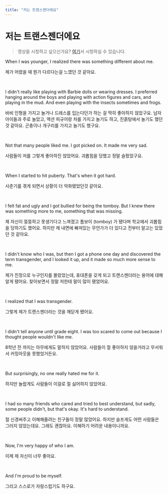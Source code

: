 ```yaml
---
title: "저는 트랜스젠더에요"
---
```



# 저는 트랜스젠더에요
> 영상을 시청하고 싶으신가요? [여기](https://youtu.be/EM8X9yacpNM)서 시청하실 수 있습니다.

When I was younger, I realized there was something different about me.

제가 어렸을 때 뭔가 다르다는걸 느꼈던 것 같아요.

<br>

I didn't really like playing with Barbie dolls or wearing dresses. I preferred hanging around the boys and playing with action figures and cars, and playing in the mud. And even playing with the insects sometimes and frogs.

바비 인형을 가지고 놀거나 드레스를 입는다던가 하는 걸 딱히 좋아하지 않았구요. 남자 아이들과 주로 놀았고, 액션 피규어랑 차를 가지고 놀기도 하고, 진흙탕에서 놀기도 했던 것 같아요. 곤충이나 개구리를 가지고 놀기도 했구요.

<br>

Not that many people liked me. I got picked on. It made me very sad.

사람들이 저를 그렇게 좋아하진 않았어요. 괴롭힘을 당했고 정말 슬펐었구요.

<br>

When I started to hit puberty. That's when it got hard.

사춘기를 겪게 되면서 상황이 더 악화됐었던것 같아요.

<br>

I felt fat and ugly and I got bullied for being the tomboy. But I knew there was something more to me, something that was missing.

제 자신이 뚱뚱하고 못생기다고 느껴졌고 톰보이 (tomboy) 가 됐다며 학교에서 괴롭힘을 당하기도 했어요. 하지만 제 내면에 빠져있는 무언가가 더 있다고 전부터 알고는 있었던 것 같아요.

<br>

I didn't know who I was, but then I got a phone one day and discovered the term transgender, and I looked it up, and it made so much more sense to me.

제가 진정으로 누구인지를 몰랐었는데, 휴대폰을 갖게 되고 트랜스젠더라는 용어에 대해 알게 됐어요. 찾아보면서 정말 저한테 말이 많이 됐었어요.

<br>

I realized that I was transgender.

그렇게 제가 트랜스젠더라는 것을 깨닫게 됐어요.

<br>

I didn't tell anyone until grade eight. I was too scared to come out because I thought people wouldn't like me.

8학년 전 까지는 아무에게도 말하지 않았어요. 사람들이 절 좋아하지 않을거라고 무서워서 커밍아웃을 못했었거든요.

<br>

But surprisingly, no one really hated me for it.

하지만 놀랍게도 사람들이 이걸로 절 싫어하지 않았어요.

<br>

I had so many friends who cared and tried to best understand, but sadly, some people didn't, but that's okay. It's hard to understand.

절 신경써주고 이해해줄려는 친구들이 정말 많았어요. 하지만 슬프게도 어떤 사람들은 그러지 않았는데요. 그래도 괜찮아요. 이해하기 어려운 내용이니까요.

<br>

Now, I'm very happy of who I am.

이제 제 자신이 너무 좋아요.

<br>

And I'm proud to be myself.

그리고 스스로가 자랑스럽기도 하구요.